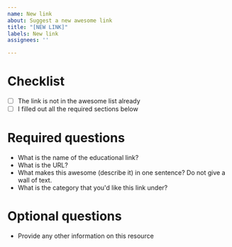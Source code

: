 ```yaml
---
name: New link
about: Suggest a new awesome link
title: "[NEW LINK]"
labels: New link
assignees: ''

---
```


# Checklist

* [ ] The link is not in the awesome list already
* [ ] I filled out all the required sections below

# Required questions

* What is the name of the educational link?
* What is the URL?
* What makes this awesome (describe it) in one sentence? Do not give a wall of text.
* What is the category that you'd like this link under?

# Optional questions

* Provide any other information on this resource
